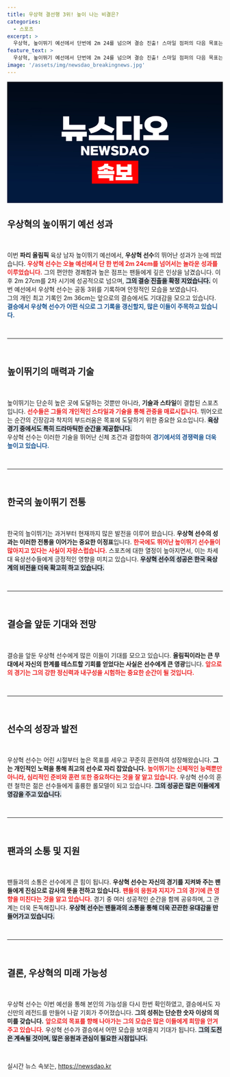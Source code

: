 ```yaml
---
title: 우상혁 결선행 3위! 높이 나는 비결은?
categories:
  - 스포츠
excerpt: >
  우상혁, 높이뛰기 예선에서 단번에 2m 24를 넘으며 결승 진출! 스마일 점퍼의 다음 목표는 개인 최고 기록 경신? 나흘 후 놀라운 비상을 기대하라!
feature_text: >
  우상혁, 높이뛰기 예선에서 단번에 2m 24를 넘으며 결승 진출! 스마일 점퍼의 다음 목표는 개인 최고 기록 경신? 나흘 후 놀라운 비상을 기대하라!
image: '/assets/img/newsdao_breakingnews.jpg'
---
```


<p><img src="/assets/img/newsdao_breakingnews.jpg" alt="cryptoinkorea 속보" /></p>

<h2 data-ke-size="size26">우상혁의 높이뛰기 예선 성과</h2>

<p data-ke-size="size16">&nbsp;</p>  

<p>이번 <b>파리 올림픽</b> 육상 남자 높이뛰기 예선에서, <b>우상혁 선수</b>의 뛰어난 성과가 눈에 띄었습니다. <b><span style="color: #ee2323;">우상혁 선수는 오늘 예선에서 단 한 번에 2m 24cm를 넘어서는 놀라운 성과를 이루었습니다.</span></b> 그의 편안한 경쾌함과 높은 점프는 팬들에게 깊은 인상을 남겼습니다. 이후 2m 27cm를 2차 시기에 성공적으로 넘으며, <b><span style="background-color: #21538527;">그의 결승 진출을 확정 지었습니다.</span></b> 이번 예선에서 우상혁 선수는 공동 3위를 기록하며 안정적인 모습을 보였습니다.<br />
그의 개인 최고 기록인 2m 36cm는 앞으로의 결승에서도 기대감을 모으고 있습니다. <b><span style="color: #1a5490;">결승에서 우상혁 선수가 어떤 식으로 그 기록을 갱신할지, 많은 이들이 주목하고 있습니다.</span></b> </p>

<p data-ke-size="size16">&nbsp;</p>  

<hr>  

<p data-ke-size="size16">&nbsp;</p>  

<h2 data-ke-size="size26">높이뛰기의 매력과 기술</h2>

<p data-ke-size="size16">&nbsp;</p>  

<p>높이뛰기는 단순히 높은 곳에 도달하는 것뿐만 아니라, <b>기술과 스타일</b>이 결합된 스포츠입니다. <b><span style="color: #ee2323;">선수들은 그들의 개인적인 스타일과 기술을 통해 관중을 매료시킵니다.</span></b> 뛰어오르는 순간의 긴장감과 착지의 부드러움은 목표에 도달하기 위한 중요한 요소입니다. <b><span style="background-color: #21538527;">육상 경기 중에서도 특히 드라마틱한 순간을 제공합니다.</span></b><br />
우상혁 선수는 이러한 기술을 뛰어난 신체 조건과 결합하여 <b><span style="color: #1a5490;">경기에서의 경쟁력을 더욱 높이고 있습니다.</span></b> </p>

<p data-ke-size="size16">&nbsp;</p>  

<hr>  

<p data-ke-size="size16">&nbsp;</p>  

<h2 data-ke-size="size26">한국의 높이뛰기 전통</h2>

<p data-ke-size="size16">&nbsp;</p>  

<p>한국의 높이뛰기는 과거부터 현재까지 많은 발전을 이루어 왔습니다. <b>우상혁 선수의 성과는 이러한 전통을 이어가는 중요한 이정표</b>입니다. <b><span style="color: #ee2323;">한국에도 뛰어난 높이뛰기 선수들이 많아지고 있다는 사실이 자랑스럽습니다.</span></b> 스포츠에 대한 열정이 높아지면서, 이는 차세대 육상선수들에게 긍정적인 영향을 미치고 있습니다. <b><span style="background-color: #21538527;">우상혁 선수의 성공은 한국 육상계의 비전을 더욱 확고히 하고 있습니다.</span></b> </p>

<p data-ke-size="size16">&nbsp;</p>  

<hr>  

<p data-ke-size="size16">&nbsp;</p>  

<h2 data-ke-size="size26">결승을 앞둔 기대와 전망</h2>

<p data-ke-size="size16">&nbsp;</p>  

<p>결승을 앞둔 우상혁 선수에게 많은 이들이 기대를 모으고 있습니다. <b>올림픽이라는 큰 무대에서 자신의 한계를 테스트할 기회를 얻었다는 사실은 선수에게 큰 영광</b>입니다. <b><span style="color: #ee2323;">앞으로의 경기는 그의 강한 정신력과 내구성을 시험하는 중요한 순간이 될 것입니다.</span></b>  </p>

<p data-ke-size="size16">&nbsp;</p>  

<hr>  

<p data-ke-size="size16">&nbsp;</p>  

<h2 data-ke-size="size26">선수의 성장과 발전</h2>

<p data-ke-size="size16">&nbsp;</p>  

<p>우상혁 선수는 어린 시절부터 높은 목표를 세우고 꾸준히 훈련하여 성장해왔습니다. <b>그는 개인적인 노력을 통해 최고의 선수로 자리 잡았습니다.</b> <b><span style="color: #ee2323;">높이뛰기는 신체적인 능력뿐만 아니라, 심리적인 준비와 훈련 또한 중요하다는 것을 잘 알고 있습니다.</span></b> 우상혁 선수의 훈련 철학은 젊은 선수들에게 훌륭한 롤모델이 되고 있습니다. <b><span style="background-color: #21538527;">그의 성공은 많은 이들에게 영감을 주고 있습니다.</span></b> </p>

<p data-ke-size="size16">&nbsp;</p>  

<hr>  

<p data-ke-size="size16">&nbsp;</p>  

<h2 data-ke-size="size26">팬과의 소통 및 지원</h2>

<p data-ke-size="size16">&nbsp;</p>  

<p>팬들과의 소통은 선수에게 큰 힘이 됩니다. <b>우상혁 선수는 자신의 경기를 지켜봐 주는 팬들에게 진심으로 감사의 뜻을 전하고 있습니다.</b> <b><span style="color: #ee2323;">팬들의 응원과 지지가 그의 경기에 큰 영향을 미친다는 것을 알고 있습니다.</span></b> 경기 중 여러 성공적인 순간을 함께 공유하며, 그 관계는 더욱 돈독해집니다. <b><span style="background-color: #21538527;">우상혁 선수는 팬들과의 소통을 통해 더욱 끈끈한 유대감을 만들어가고 있습니다.</span></b> </p>

<p data-ke-size="size16">&nbsp;</p>  

<hr>  

<p data-ke-size="size16">&nbsp;</p>  

<h2 data-ke-size="size26">결론, 우상혁의 미래 가능성</h2>

<p data-ke-size="size16">&nbsp;</p>  

<p>우상혁 선수는 이번 예선을 통해 본인의 가능성을 다시 한번 확인하였고, 결승에서도 자신만의 레전드를 만들어 나갈 기회가 주어졌습니다. <b>그의 성취는 단순한 숫자 이상의 의미를 갖습니다.</b> <b><span style="color: #ee2323;">앞으로의 목표를 향해 나아가는 그의 모습은 많은 이들에게 희망을 안겨주고 있습니다.</span></b> 우상혁 선수가 결승에서 어떤 모습을 보여줄지 기대가 됩니다. <b><span style="background-color: #21538527;">그의 도전은 계속될 것이며, 많은 응원과 관심이 필요한 시점입니다.</span></b> </p>

<p data-ke-size="size16">&nbsp;</p>
실시간 뉴스 속보는, <a href="https://newsdao.kr" rel="dofollow">https://newsdao.kr</a>


